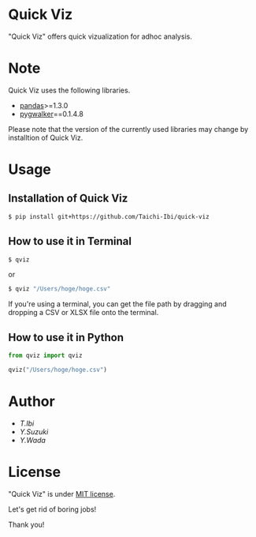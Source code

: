 # Quick Viz

"Quick Viz" offers quick vizualization for adhoc analysis.


# Note
Quick Viz uses the following libraries.
* [pandas](https://github.com/pandas-dev/pandas)>=1.3.0
* [pygwalker](https://github.com/Kanaries/pygwalker)==0.1.4.8

Please note that the version of the currently used libraries may change by installtion of Quick Viz.

# Usage

## Installation of Quick Viz

```bash
$ pip install git+https://github.com/Taichi-Ibi/quick-viz
```

## How to use it in Terminal
```bash
$ qviz
```
or
```bash
$ qviz "/Users/hoge/hoge.csv"
```

If you're using a terminal, you can get the file path by dragging and dropping a CSV or XLSX file onto the terminal.
  
  
## How to use it in Python
```python
from qviz import qviz

qviz("/Users/hoge/hoge.csv")
```

# Author

* *T.Ibi*
* *Y.Suzuki*
* *Y.Wada*

# License

"Quick Viz" is under [MIT license](https://en.wikipedia.org/wiki/MIT_License).

Let's get rid of boring jobs!

Thank you!